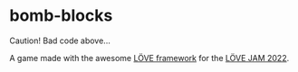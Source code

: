 # bomb-blocks
Caution! Bad code above...

A game made with the awesome [LÖVE framework](https://love2d.org/) for the [LÖVE JAM 2022](https://itch.io/jam/love2d-jam-2022).
